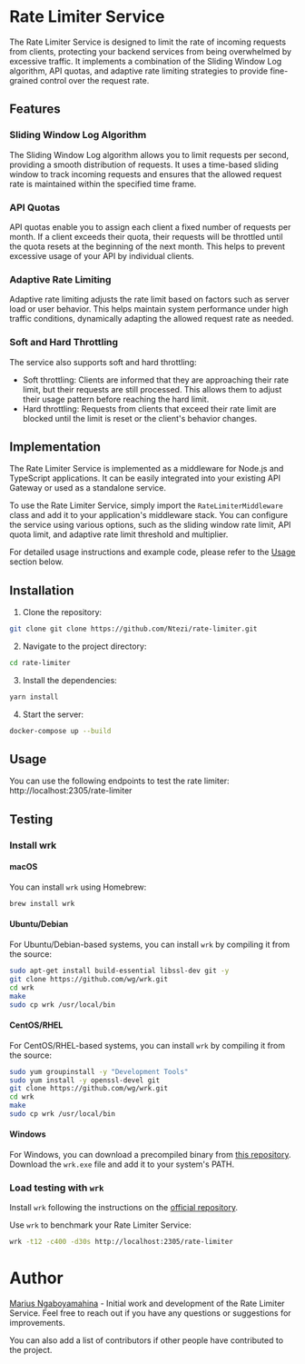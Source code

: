 # Rate Limiter Service

The Rate Limiter Service is designed to limit the rate of incoming requests from clients, protecting your backend services from being overwhelmed by excessive traffic. It implements a combination of the Sliding Window Log algorithm, API quotas, and adaptive rate limiting strategies to provide fine-grained control over the request rate.

## Features

### Sliding Window Log Algorithm

The Sliding Window Log algorithm allows you to limit requests per second, providing a smooth distribution of requests. It uses a time-based sliding window to track incoming requests and ensures that the allowed request rate is maintained within the specified time frame.

### API Quotas

API quotas enable you to assign each client a fixed number of requests per month. If a client exceeds their quota, their requests will be throttled until the quota resets at the beginning of the next month. This helps to prevent excessive usage of your API by individual clients.

### Adaptive Rate Limiting

Adaptive rate limiting adjusts the rate limit based on factors such as server load or user behavior. This helps maintain system performance under high traffic conditions, dynamically adapting the allowed request rate as needed.

### Soft and Hard Throttling

The service also supports soft and hard throttling:

- Soft throttling: Clients are informed that they are approaching their rate limit, but their requests are still processed. This allows them to adjust their usage pattern before reaching the hard limit.
- Hard throttling: Requests from clients that exceed their rate limit are blocked until the limit is reset or the client's behavior changes.

## Implementation

The Rate Limiter Service is implemented as a middleware for Node.js and TypeScript applications. It can be easily integrated into your existing API Gateway or used as a standalone service.

To use the Rate Limiter Service, simply import the `RateLimiterMiddleware` class and add it to your application's middleware stack. You can configure the service using various options, such as the sliding window rate limit, API quota limit, and adaptive rate limit threshold and multiplier.

For detailed usage instructions and example code, please refer to the [Usage](#usage) section below.


## Installation

1. Clone the repository:

```bash
git clone git clone https://github.com/Ntezi/rate-limiter.git
```

2. Navigate to the project directory:

```bash
cd rate-limiter
```

3. Install the dependencies:

```bash
yarn install
```

4. Start the server:

```bash
docker-compose up --build
```

## Usage

You can use the following endpoints to test the rate limiter:
http://localhost:2305/rate-limiter

## Testing

### Install wrk

#### macOS

You can install `wrk` using Homebrew:
    
```bash
brew install wrk
```


#### Ubuntu/Debian

For Ubuntu/Debian-based systems, you can install `wrk` by compiling it from the source:

```bash
sudo apt-get install build-essential libssl-dev git -y
git clone https://github.com/wg/wrk.git
cd wrk
make
sudo cp wrk /usr/local/bin
``` 

#### CentOS/RHEL

For CentOS/RHEL-based systems, you can install `wrk` by compiling it from the source:

```bash
sudo yum groupinstall -y "Development Tools"
sudo yum install -y openssl-devel git
git clone https://github.com/wg/wrk.git
cd wrk
make
sudo cp wrk /usr/local/bin
```

#### Windows

For Windows, you can download a precompiled binary from [this repository](https://github.com/maierhofer/wrk-windows). Download the `wrk.exe` file and add it to your system's PATH.


### Load testing with `wrk`

Install `wrk` following the instructions on the [official repository](https://github.com/wg/wrk).

Use `wrk` to benchmark your Rate Limiter Service:

```bash
wrk -t12 -c400 -d30s http://localhost:2305/rate-limiter
```

# Author

[Marius Ngaboyamahina](https://ntezi.github.io/) - Initial work and development of the Rate Limiter Service. Feel free to reach out if you have any questions or suggestions for improvements.

You can also add a list of contributors if other people have contributed to the project.



